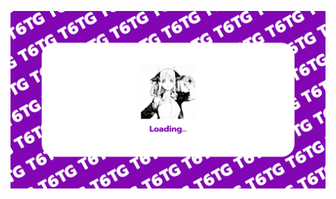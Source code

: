 <p align="center"><img src="./Cover2.webp" alt="image" width="800" /></p>

 <!-- <img src="https://i.ibb.co/Gdy6nyV/new.gif" alt="new" width="30"/> -->
